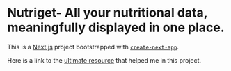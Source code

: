 # Nutriget- All your nutritional data, meaningfully displayed in one place.

This is a [Next.js](https://nextjs.org/) project bootstrapped with [`create-next-app`](https://github.com/vercel/next.js/tree/canary/packages/create-next-app).

Here is a link to the [ultimate resource](https://www.youtube.com/watch?v=dQw4w9WgXcQ) that helped me in this project.